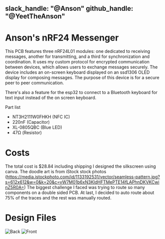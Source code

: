 slack_handle: "@Anson"
github_handle: "@YeetTheAnson"
---
# Anson's nRF24 Messenger
This PCB features three nRF24L01 modules: one dedicated to receiving messages, another for transmitting, and a third for synchronization and coordination. It uses my custom protocol for encrypted communication between devices, which allows users to exchange messages securely. The device includes an on-screen keyboard displayed on an ssd1306 OLED display for composing messages. The purpose of this device is for a secure peer to peer communication.

There's also a feature for the esp32 to connect to a Bluetooth keyboard for text input instead of the on screen keyboard.

Part list
- NT3H2111W0FHKH (NFC IC)
- 220nF (Capacitor)
- XL-0805QBC (Blue LED)
- 47Ω (Resistor)
# Costs
The total cost is $28.84 including shipping
I designed the silkscreen using canva. The doodle art is from iStock stock photos (https://media.istockphoto.com/id/1133192531/vector/seamless-pattern.jpg?s=612x612&w=0&k=20&c=vW7M01b6xN3KldHFTMePTE14fLAPhnDKVKCwinZ5R0A=)
The biggest challenge I faced was trying to route so many components on a double sided PCB. At last, I decided to auto route about 75% of the traces and the rest was manually routed.

# Design Files
![Back](https://github.com/user-attachments/assets/d34beccf-f5c4-4e43-9156-4bd98941ffd7)
![Front](https://github.com/user-attachments/assets/125140d5-68f4-4789-a0ee-e38693c44538)